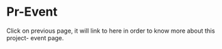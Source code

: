 # Pr-Event
Click on previous page, it will link to here in order to know more about this project- event page.
